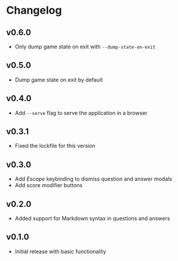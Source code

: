 
# Changelog

## v0.6.0

* Only dump game state on exit with `--dump-state-on-exit`

## v0.5.0

* Dump game state on exit by default

## v0.4.0

* Add `--serve` flag to serve the application in a browser

## v0.3.1

* Fixed the lockfile for this version

## v0.3.0

* Add *Escape* keybinding to dismiss question and answer modals
* Add score modifier buttons

## v0.2.0

* Added support for Markdown syntax in questions and answers

## v0.1.0

* Initial release with basic functionality
